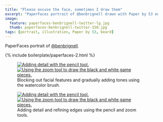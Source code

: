 ```yaml
---
title: "Please excuse the face, sometimes I draw them"
excerpt: "PaperFaces portrait of @benbrignell drawn with Paper by 53 on an iPad."
image: 
  feature: paperfaces-benbrignell-twitter-lg.jpg
  thumb: paperfaces-benbrignell-twitter-150.jpg
tags: [portrait, illustration, Paper by 53, beard]
---
```


PaperFaces portrait of [@benbrignell](http://twitter.com/benbrignell).

{% include boilerplate/paperfaces-2.html %}

<figure class="half">
	<a href="{{ site.url }}/assets/images/paperfaces-benbrignell-process-1-lg.jpg"><img src="{{ site.url }}/assets/images/paperfaces-benbrignell-process-1-600.jpg" alt="Adding detail with the pencil tool."></a>
	<a href="{{ site.url }}/assets/images/paperfaces-benbrignell-process-2-lg.jpg"><img src="{{ site.url }}/assets/images/paperfaces-benbrignell-process-2-600.jpg" alt="Using the zoom tool to draw the black and white game pieces."></a>
	<figcaption>Blocking out facial features and gradually adding tones using the watercolor brush.</figcaption>
</figure>

<figure class="half">
	<a href="{{ site.url }}/assets/images/paperfaces-benbrignell-process-3-lg.jpg"><img src="{{ site.url }}/assets/images/paperfaces-benbrignell-process-3-600.jpg" alt="Adding detail with the pencil tool."></a>
	<a href="{{ site.url }}/assets/images/paperfaces-benbrignell-process-4-lg.jpg"><img src="{{ site.url }}/assets/images/paperfaces-benbrignell-process-4-600.jpg" alt="Using the zoom tool to draw the black and white game pieces."></a>
	<figcaption>Adding detail and refining edges using the pencil and zoom tools.</figcaption>
</figure>